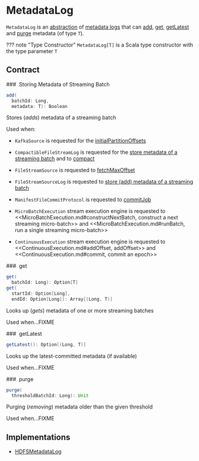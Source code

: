 # MetadataLog

`MetadataLog` is an [abstraction](#contract) of [metadata logs](#implementations) that can [add](#add), [get](#get), [getLatest](#getLatest) and [purge](#purge) metadata (of type `T`).

??? note "Type Constructor"
    `MetadataLog[T]` is a Scala type constructor with the type parameter `T`

## Contract

### <span id="add"> Storing Metadata of Streaming Batch

```scala
add(
  batchId: Long,
  metadata: T): Boolean
```

Stores (_adds_) metadata of a streaming batch

Used when:

* `KafkaSource` is requested for the [initialPartitionOffsets](datasources/kafka/KafkaSource.md#initialPartitionOffsets)

* `CompactibleFileStreamLog` is requested for the [store metadata of a streaming batch](datasources/file/CompactibleFileStreamLog.md#add) and to [compact](datasources/file/CompactibleFileStreamLog.md#compact)

* `FileStreamSource` is requested to [fetchMaxOffset](datasources/file/FileStreamSource.md#fetchMaxOffset)

* `FileStreamSourceLog` is requested to [store (add) metadata of a streaming batch](datasources/file/FileStreamSourceLog.md#add)

* `ManifestFileCommitProtocol` is requested to [commitJob](datasources/file/ManifestFileCommitProtocol.md#commitJob)

* `MicroBatchExecution` stream execution engine is requested to <<MicroBatchExecution.md#constructNextBatch, construct a next streaming micro-batch>> and <<MicroBatchExecution.md#runBatch, run a single streaming micro-batch>>

* `ContinuousExecution` stream execution engine is requested to <<ContinuousExecution.md#addOffset, addOffset>> and <<ContinuousExecution.md#commit, commit an epoch>>

### <span id="get"> get

```scala
get(
  batchId: Long): Option[T]
get(
  startId: Option[Long],
  endId: Option[Long]): Array[(Long, T)]
```

Looks up (_gets_) metadata of one or more streaming batches

Used when...FIXME

### <span id="getLatest"> getLatest

```scala
getLatest(): Option[(Long, T)]
```

Looks up the latest-committed metadata (if available)

Used when...FIXME

### <span id="purge"> purge

```scala
purge(
  thresholdBatchId: Long): Unit
```

Purging (_removing_) metadata older than the given threshold

Used when...FIXME

## Implementations

* [HDFSMetadataLog](HDFSMetadataLog.md)
